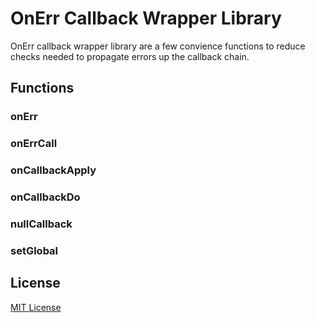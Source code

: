 # OnErr Callback Wrapper Library

OnErr callback wrapper library are a few convience functions to reduce checks needed to propagate errors up the callback chain.

## Functions

### onErr

### onErrCall

### onCallbackApply

### onCallbackDo

### nullCallback

### setGlobal

## License

[MIT License](http://en.wikipedia.org/wiki/MIT_License)